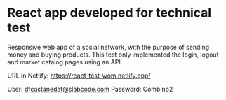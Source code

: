 # React app developed for technical test

Responsive web app of a social network, with the purpose of sending money and buying products. This test only implemented the login, logout and market catalog pages using an API.

URL in Netlify: https://react-test-wom.netlify.app/

User: dfcastanedat@slabcode.com
Password: Combino2



